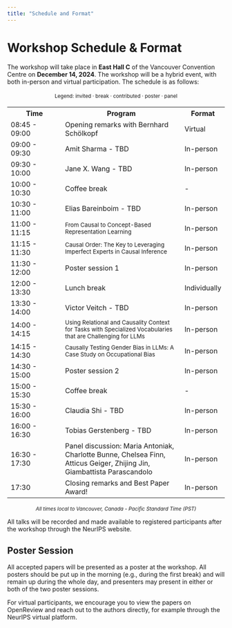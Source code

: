 ```yaml
---
title: "Schedule and Format"
---
```



# Workshop Schedule & Format

The workshop will take place in **East Hall C** of the Vancouver Convention Centre on **December 14, 2024**. The workshop will be a hybrid event, with both in-person and virtual participation. The schedule is as follows:


<div style="width: 100%; font-size: smaller; text-align: center; margin-bottom: 18px; margin-top: 18px;">
    Legend:
    <span class="invited">invited</span> · 
    <span class="break">break</span> · 
    <span class="contributed">contributed</span> · 
    <span class="poster">poster</span> ·
    <span class="panel">panel</span>
</div>

<table class="schedule">
    <tr>
        <th style="width:25%">Time</th>
        <th>Program</th>
        <th style="width:20%">Format</th>
    </tr>
    <tr>
        <td>08:45 - 09:00</td>
        <td>Opening remarks with Bernhard Schölkopf</td>
        <td>Virtual</td>
    </tr>
    <tr class="invited">
        <td>09:00 - 09:30</td>
        <td>Amit Sharma - TBD</td>
        <td>In-person</td>
    </tr>
    <tr class="invited">
        <td>09:30 - 10:00</td>
        <td>Jane X. Wang - TBD</td>
        <td>In-person</td>
    </tr>
    <tr class="break">
        <td>10:00 - 10:30</td>
        <td>Coffee break</td>
        <td>-</td>
    </tr>
    <tr class="invited">
        <td>10:30 - 11:00</td>
        <td>Elias Bareinboim - TBD</td>
        <td>In-person</td>
    </tr>
    <tr class="contributed">
        <td>11:00 - 11:15</td>
        <td><small>From Causal to Concept-Based Representation Learning</small></td>
        <td>In-person</td>
    </tr>
    <tr class="contributed">
        <td>11:15 - 11:30</td>
        <td><small>Causal Order: The Key to Leveraging Imperfect Experts in Causal Inference</small></td>
        <td>In-person</td>
    </tr>
    <tr class="poster">
        <td>11:30 - 12:00</td>
        <td>Poster session 1</td>
        <td>In-person</td>
    </tr>
    <tr class="break">
        <td>12:00 - 13:30</td>
        <td>Lunch break</td>
        <td>Individually</td>
    </tr>
    <tr class="invited">
        <td>13:30 - 14:00</td>
        <td>Victor Veitch - TBD</td>
        <td>In-person</td>
    </tr>
    <tr class="contributed">
        <td>14:00 - 14:15</td>
        <td><small>Using Relational and Causality Context for Tasks with Specialized Vocabularies that are Challenging for LLMs</small></td>
        <td>In-person</td>
    </tr>
    <tr class="contributed">
        <td>14:15 - 14:30</td>
        <td><small>Causally Testing Gender Bias in LLMs: A Case Study on Occupational Bias</small></td>
        <td>In-person</td>
    </tr>
    <tr class="poster">
        <td>14:30 - 15:00</td>
        <td>Poster session 2</td>
        <td>In-person</td>
    </tr>
    <tr class="break">
        <td>15:00 - 15:30</td>
        <td>Coffee break</td>
        <td>-</td>
    </tr>
    <tr class="invited">
        <td>15:30 - 16:00</td>
        <td>Claudia Shi - TBD</td>
        <td>In-person</td>
    </tr>
    <tr class="invited">
        <td>16:00 - 16:30</td>
        <td>Tobias Gerstenberg - TBD</td>
        <td>In-person</td>
    </tr>
    <tr class="panel">
        <td>16:30 - 17:30</td>
        <td>Panel discussion: Maria Antoniak, Charlotte Bunne, Chelsea Finn, Atticus Geiger, Zhijing Jin, Giambattista Parascandolo</td>
        <td>In-person</td>
    </tr>
    <tr>
        <td>17:30</td>
        <td>Closing remarks and Best Paper Award!</td>
        <td>In-person</td>
    </tr>
</table>


<div style="width: 100%; font-size: smaller; text-align: center; margin-top: 18px;">
    <em>All times local to Vancouver, Canada - Pacific Standard Time (PST)</em>
</div>

All talks will be recorded and made available to registered participants after the workshop through the NeurIPS website.

## Poster Session

All accepted papers will be presented as a poster at the workshop. All posters should be put up in the morning (e.g., during the first break) and will remain up during the whole day, and presenters may present in either or both of the two poster sessions. 

For virtual participants, we encourage you to view the papers on OpenReview and reach out to the authors directly, for example through the NeurIPS virtual platform.